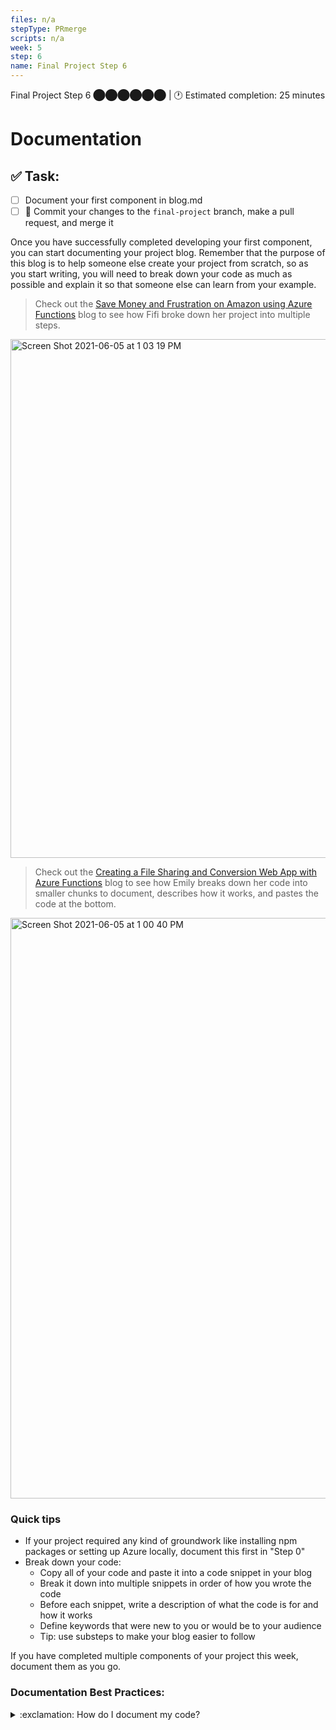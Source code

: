```yaml
---
files: n/a
stepType: PRmerge
scripts: n/a
week: 5
step: 6
name: Final Project Step 6
---
```

Final Project Step 6 ⬤⬤⬤⬤⬤⬤ | 🕐 Estimated completion: 25 minutes

# Documentation

## ✅  Task:

- [ ] Document your first component in blog.md
- [ ] 🚀 Commit your changes to the `final-project` branch, make a pull request, and merge it

Once you have successfully completed developing your first component, you can start documenting your project blog. Remember that the purpose of this blog is to help someone else create your project from scratch, so as you start writing, you will need to break down your code as much as possible and explain it so that someone else can learn from your example.

> Check out the [Save Money and Frustration on Amazon using Azure Functions](https://bitproject.org/blog/serverless-price-scraper) blog to see how Fifi broke down her project into multiple steps.

<img width="830" alt="Screen Shot 2021-06-05 at 1 03 19 PM" src="https://user-images.githubusercontent.com/28051494/120903994-6a41e300-c5fe-11eb-8ea0-5d84a7906075.png">

> Check out the [Creating a File Sharing and Conversion Web App with Azure Functions](https://bitproject.org/blog/serverless-bunnimage) blog to see how Emily breaks down her code into smaller chunks to document, describes how it works, and pastes the code at the bottom.

<img width="929" alt="Screen Shot 2021-06-05 at 1 00 40 PM" src="https://user-images.githubusercontent.com/28051494/120903952-218a2a00-c5fe-11eb-96af-5fc9b0dd48ed.png">

### Quick tips

* If your project required any kind of groundwork like installing npm packages or setting up Azure locally, document this first in "Step 0"
* Break down your code:
  * Copy all of your code and paste it into a code snippet in your blog
  * Break it down into multiple snippets in order of how you wrote the code
  * Before each snippet, write a description of what the code is for and how it works
  * Define keywords that were new to you or would be to your audience
  * Tip: use substeps to make your blog easier to follow

If you have completed multiple components of your project this week, document them as you go.

### Documentation Best Practices:

<details>
<summary>:exclamation: How do I document my code?</summary>
    </br>

Documentation is easier than it seems! Here are some tips to consider when you begin:
1. Write for your audience. In this case, you're writing an educational blog meant to ***educate*** students who have little-no coding experience. Consider where you were at when you started this curriculum and make sure someone at that same level would be able to make sense of your blog.
2. Talk directly to your audience (as we are here) and help guide them over the course of your blog to develop this really cool project.
3. If there are concepts/terms that seem complicated, try your best to explain them in a way that would make sense to you.
4. Be intentional about what you choose to explain. Some technical concepts require understanding other concepts as well, but you don't want your blog to become a dictionary. Choose the concepts that matter to your project the most, and add external links to documentations/websites for those that you don't want to get into but would be valuable for your audience to understand.
5. Make it fun to read! Think about how Buzzfeed articles are organized into steps and have a lot of gifs/emojis/images/other visuals to help engage the audience.

<br><br/>
</details>